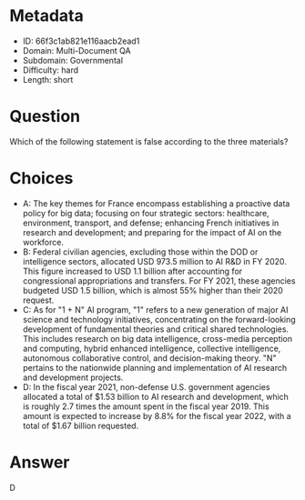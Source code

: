 # Metadata

- ID: 66f3c1ab821e116aacb2ead1
- Domain: Multi-Document QA
- Subdomain: Governmental
- Difficulty: hard
- Length: short

# Question

Which of the following statement is false according to the three materials?

# Choices

- A: The key themes for France encompass establishing a proactive data policy for big data; focusing on four strategic sectors: healthcare, environment, transport, and defense; enhancing French initiatives in research and development; and preparing for the impact of AI on the workforce.
- B: Federal civilian agencies, excluding those within the DOD or intelligence sectors, allocated USD 973.5 million to AI R&D in FY 2020. This figure increased to USD 1.1 billion after accounting for congressional appropriations and transfers. For FY 2021, these agencies budgeted USD 1.5 billion, which is almost 55% higher than their 2020 request.
- C: As for "1 + N" AI program, "1" refers to a new generation of major AI science and technology initiatives, concentrating on the forward-looking development of fundamental theories and critical shared technologies. This includes research on big data intelligence, cross-media perception and computing, hybrid enhanced intelligence, collective intelligence, autonomous collaborative control, and decision-making theory. "N" pertains to the nationwide planning and implementation of AI research and development projects.
- D: In the fiscal year 2021, non-defense U.S. government agencies allocated a total of $1.53 billion to AI research and development, which is roughly 2.7 times the amount spent in the fiscal year 2019.
This amount is expected to increase by 8.8% for the fiscal year 2022, with a total of $1.67 billion requested.

# Answer

D
